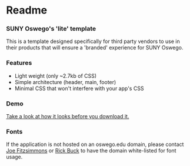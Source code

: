 # Readme

### SUNY Oswego's 'lite' template
This is a template designed specifically for third party vendors to use in their 
products that will ensure a 'branded' experience for SUNY Oswego.

### Features
* Light weight (only ~2.7kb of CSS)
* Simple architecture (header, main, footer)
* Minimal CSS that won't interfere with your app's CSS

### Demo
[Take a look at how it looks before you download it.](https://www.oswego.edu/cdn/templates/lite/)

### Fonts
If the application is not hosted on an oswego.edu domain, please contact [Joe Fitzsimmons](mailto:joe.fitzsimmons@oswego.edu) or [Rick Buck](mailto:richard.buck@oswego.edu) to have the domain white-listed for font usage.
